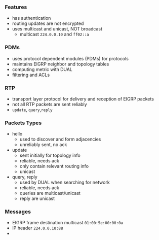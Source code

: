 ### Features
- has authentication
- routing updates are not encrypted
- uses multicast and unicast, NOT broadcast
	- multicast `224.0.0.10` and `ff02::a`
### PDMs
- uses protocol dependent modules (PDMs) for protocols
- maintains EIGRP neighbor and topology tables
- computing metric with DUAL
- filtering and ACLs
### RTP
- transport layer protocol for delivery and reception of EIGRP packets
- not all RTP packets are sent reliably
- `update`, `query`,`reply`
### Packets Types
- hello 
	- used to discover and form adjacencies
	- unreliably sent, no ack
- update
	- sent initially for topology info
	- reliable, needs ack
	- only contain relevant routing info
	- unicast
- query, reply
	- used by DUAL when searching for network
	- reliable, needs ack
	- queries are multicast/unicast
	- reply are unicast
### Messages
- EIGRP frame destination multicast `01:00:5e:00:00:0a`
- IP header `224.0.0.10:88`
- 
